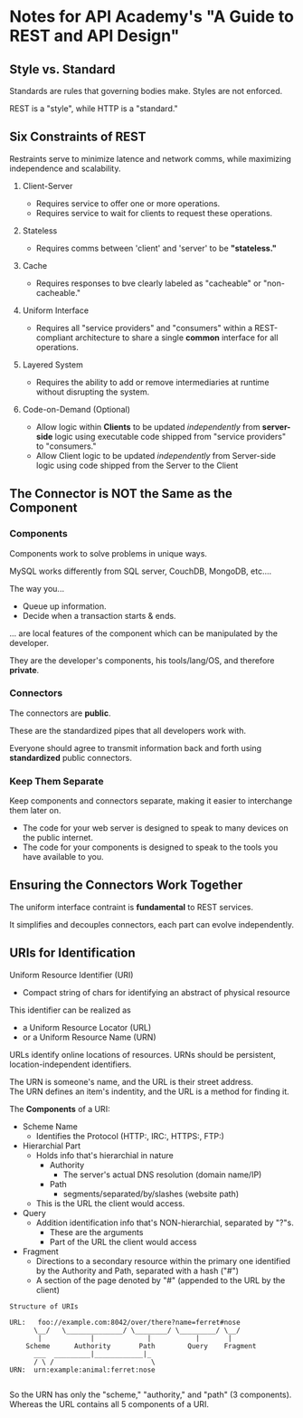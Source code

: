 
# Notes for API Academy's "A Guide to REST and API Design"

## Style vs. Standard

Standards are rules that governing bodies make. Styles are not enforced.

REST is a "style", while HTTP is a "standard."

## Six Constraints of REST

Restraints serve to minimize latence and network comms, while
maximizing independence and scalability.

1. Client-Server
    * Requires service to offer one or more operations.
    * Requires service to wait for clients to request these operations.

2. Stateless
    * Requires comms between 'client' and 'server' to be **"stateless."**

3. Cache
    * Requires responses to bve clearly labeled as
      "cacheable" or "non-cacheable."

4. Uniform Interface
    * Requires all "service providers" and "consumers" within
      a REST-compliant architecture to share a single **common**
      interface for all operations.

5. Layered System
    * Requires the ability to add or remove intermediaries
      at runtime without disrupting the system.

6. Code-on-Demand (Optional)
    * Allow logic within **Clients** to be updated *independently* 
      from **server-side** logic using executable code shipped from
      "service providers" to "consumers."
    * Allow Client logic to be updated *independently* from Server-side logic
      using code shipped from the Server to the Client



## The Connector is NOT the Same as the Component

### Components

Components work to solve problems in unique ways.

MySQL works differently from SQL server, CouchDB, MongoDB, etc....

The way you...
* Queue up information.
* Decide when a transaction starts & ends.

... are local features of the component which can be manipulated by the developer.

They are the developer's components, his tools/lang/OS, and therefore **private**.

### Connectors

The connectors are **public**.

These are the standardized pipes that all developers work with.  

Everyone should agree to transmit information back and forth using 
**standardized** public connectors.

### Keep Them Separate

Keep components and connectors separate, making it easier to interchange them later on.

* The code for your web server is designed to speak to many devices on the public internet.
* The code for your components is designed to speak to the tools you have available to you.



## Ensuring the Connectors Work Together

The uniform interface contraint is **fundamental** to REST services.

It simplifies and decouples connectors, each part can evolve independently.



## URIs for Identification

Uniform Resource Identifier (URI)
* Compact string of chars for identifying an abstract of physical resource

This identifier can be realized as
* a Uniform Resource Locator (URL)
* or a Uniform Resource Name (URN)

URLs identify online locations of resources.
URNs should be persistent, location-independent identifiers.

The URN is someone's name, and the URL is their street address.  
The URN defines an item's indentity, and the URL is a method for finding it.  

The **Components** of a URI:
* Scheme Name
    * Identifies the Protocol (HTTP:, IRC:, HTTPS:, FTP:)
* Hierarchial Part
    * Holds info that's hierarchial in nature
        * Authority
            * The server's actual DNS resolution (domain name/IP)
        * Path
            * segments/separated/by/slashes (website path)
    * This is the URL the client would access.
* Query
    * Addition identification info that's NON-hierarchial, separated by "?"s.
        * These are the arguments
        * Part of the URL the client would access
* Fragment
    * Directions to a secondary resource within the primary one
      identified by the Authority and Path, separated with a hash ("#")
    * A section of the page denoted by "#" (appended to the URL by the client)

```
Structure of URIs

URL:   foo://example.com:8042/over/there?name=ferret#nose
      \__/   \______________/ \________/ \_________/ \__/
       |            |             |           |       |
    Scheme      Authority       Path        Query    Fragment
      ___  _________|____________|_  
      / \ /                        \
URN:  urn:example:animal:ferret:nose


```
So the URN has only the "scheme," "authority," and "path" (3 components).
Whereas the URL contains all 5 components of a URI.









